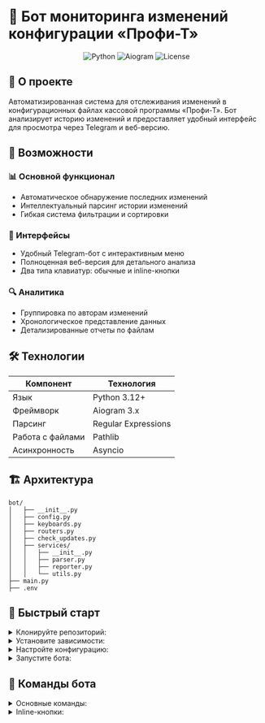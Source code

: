 # 🤖 Бот мониторинга изменений конфигурации «Профи-Т»

<p align="center">
  <img src="https://img.shields.io/badge/Python-3.12+-blue?style=for-the-badge&logo=python" alt="Python">
  <img src="https://img.shields.io/badge/Aiogram-3.x-green?style=for-the-badge" alt="Aiogram">
  <img src="https://img.shields.io/badge/License-MIT-yellow?style=for-the-badge" alt="License">
</p>

## 📌 О проекте

Автоматизированная система для отслеживания изменений в конфигурационных файлах кассовой программы «Профи-Т». Бот анализирует историю изменений и предоставляет удобный интерфейс для просмотра через Telegram и веб-версию.

## 🌟 Возможности

### 📊 Основной функционал
- Автоматическое обнаружение последних изменений
- Интеллектуальный парсинг истории изменений
- Гибкая система фильтрации и сортировки

### 📱 Интерфейсы
- Удобный Telegram-бот с интерактивным меню
- Полноценная веб-версия для детального анализа
- Два типа клавиатур: обычные и inline-кнопки

### 🔍 Аналитика
- Группировка по авторам изменений
- Хронологическое представление данных
- Детализированные отчеты по файлам

## 🛠 Технологии

<div align="center">
  
| Компонент       | Технология         |
|-----------------|--------------------|
| Язык           | Python 3.12+       |
| Фреймворк      | Aiogram 3.x        |
| Парсинг        | Regular Expressions|
| Работа с файлами | Pathlib           |
| Асинхронность  | Asyncio            |

</div>

## 🏗 Архитектура

```text
bot/
│   ├── __init__.py
│   ├── config.py
│   ├── keyboards.py
│   ├── routers.py
│   ├── check_updates.py
│   ├── services/
│   │   ├── __init__.py
│   │   ├── parser.py
│   │   ├── reporter.py
│   │   └── utils.py
├── main.py
├── .env
```
## 🚀 Быстрый старт
<details><summary>Клонируйте репозиторий:</summary>
<br>

bash
Copy
git clone https://github.com/your-username/profi-t-monitor-bot.git
cd profi-t-monitor-bot
</details>

<details><summary>Установите зависимости:</summary><br>


bash
Copy
pip install -r requirements.txt
</details>

<details><summary>Настройте конфигурацию:</summary><br>
nano bot/config.py
</details>

<details><summary>Запустите бота:</summary><br>
python bot/main.py
</details>

## 📌 Команды бота
<details><summary>Основные команды:</summary><br>
/start	Главное меню <br><br>
/info	Информация о боте <br><br>
/check	Проверить изменения <br><br>
</details>

<details><summary>Inline-кнопки:</summary><br>

🔄 Обновить - получить свежие данные <br><br>

👤 По авторам - фильтр по разработчикам <br><br>

🌐 Веб-версия - полная история изменений <br><br>
</details>
